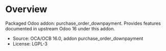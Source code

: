 # Overview

Packaged Odoo addon: purchase_order_downpayment. Provides features documented in upstream Odoo 16 under this addon.

- Source: OCA/OCB 16.0, addon purchase_order_downpayment
- License: LGPL-3
